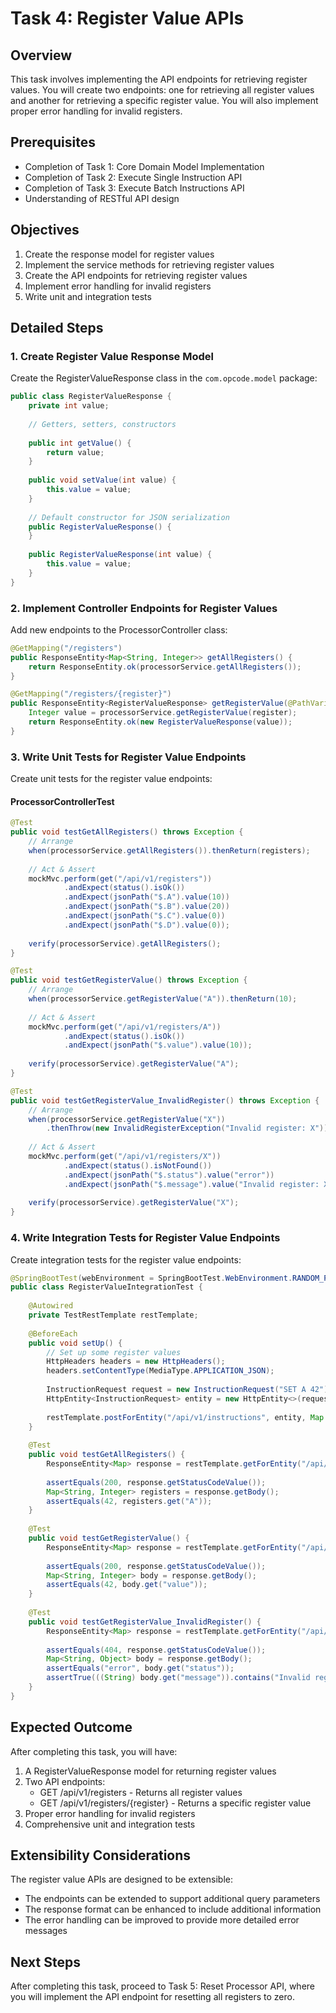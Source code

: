 # Task 4: Register Value APIs

## Overview

This task involves implementing the API endpoints for retrieving register values. You will create two endpoints: one for retrieving all register values and another for retrieving a specific register value. You will also implement proper error handling for invalid registers.

## Prerequisites

- Completion of Task 1: Core Domain Model Implementation
- Completion of Task 2: Execute Single Instruction API
- Completion of Task 3: Execute Batch Instructions API
- Understanding of RESTful API design

## Objectives

1. Create the response model for register values
2. Implement the service methods for retrieving register values
3. Create the API endpoints for retrieving register values
4. Implement error handling for invalid registers
5. Write unit and integration tests

## Detailed Steps

### 1. Create Register Value Response Model

Create the RegisterValueResponse class in the `com.opcode.model` package:

```java
public class RegisterValueResponse {
    private int value;
    
    // Getters, setters, constructors
    
    public int getValue() {
        return value;
    }
    
    public void setValue(int value) {
        this.value = value;
    }
    
    // Default constructor for JSON serialization
    public RegisterValueResponse() {
    }
    
    public RegisterValueResponse(int value) {
        this.value = value;
    }
}
```

### 2. Implement Controller Endpoints for Register Values

Add new endpoints to the ProcessorController class:

```java
@GetMapping("/registers")
public ResponseEntity<Map<String, Integer>> getAllRegisters() {
    return ResponseEntity.ok(processorService.getAllRegisters());
}

@GetMapping("/registers/{register}")
public ResponseEntity<RegisterValueResponse> getRegisterValue(@PathVariable String register) {
    Integer value = processorService.getRegisterValue(register);
    return ResponseEntity.ok(new RegisterValueResponse(value));
}
```

### 3. Write Unit Tests for Register Value Endpoints

Create unit tests for the register value endpoints:

#### ProcessorControllerTest

```java
@Test
public void testGetAllRegisters() throws Exception {
    // Arrange
    when(processorService.getAllRegisters()).thenReturn(registers);
    
    // Act & Assert
    mockMvc.perform(get("/api/v1/registers"))
            .andExpect(status().isOk())
            .andExpect(jsonPath("$.A").value(10))
            .andExpect(jsonPath("$.B").value(20))
            .andExpect(jsonPath("$.C").value(0))
            .andExpect(jsonPath("$.D").value(0));
    
    verify(processorService).getAllRegisters();
}

@Test
public void testGetRegisterValue() throws Exception {
    // Arrange
    when(processorService.getRegisterValue("A")).thenReturn(10);
    
    // Act & Assert
    mockMvc.perform(get("/api/v1/registers/A"))
            .andExpect(status().isOk())
            .andExpect(jsonPath("$.value").value(10));
    
    verify(processorService).getRegisterValue("A");
}

@Test
public void testGetRegisterValue_InvalidRegister() throws Exception {
    // Arrange
    when(processorService.getRegisterValue("X"))
        .thenThrow(new InvalidRegisterException("Invalid register: X"));
    
    // Act & Assert
    mockMvc.perform(get("/api/v1/registers/X"))
            .andExpect(status().isNotFound())
            .andExpect(jsonPath("$.status").value("error"))
            .andExpect(jsonPath("$.message").value("Invalid register: X"));
    
    verify(processorService).getRegisterValue("X");
}
```

### 4. Write Integration Tests for Register Value Endpoints

Create integration tests for the register value endpoints:

```java
@SpringBootTest(webEnvironment = SpringBootTest.WebEnvironment.RANDOM_PORT)
public class RegisterValueIntegrationTest {
    
    @Autowired
    private TestRestTemplate restTemplate;
    
    @BeforeEach
    public void setUp() {
        // Set up some register values
        HttpHeaders headers = new HttpHeaders();
        headers.setContentType(MediaType.APPLICATION_JSON);
        
        InstructionRequest request = new InstructionRequest("SET A 42");
        HttpEntity<InstructionRequest> entity = new HttpEntity<>(request, headers);
        
        restTemplate.postForEntity("/api/v1/instructions", entity, Map.class);
    }
    
    @Test
    public void testGetAllRegisters() {
        ResponseEntity<Map> response = restTemplate.getForEntity("/api/v1/registers", Map.class);
        
        assertEquals(200, response.getStatusCodeValue());
        Map<String, Integer> registers = response.getBody();
        assertEquals(42, registers.get("A"));
    }
    
    @Test
    public void testGetRegisterValue() {
        ResponseEntity<Map> response = restTemplate.getForEntity("/api/v1/registers/A", Map.class);
        
        assertEquals(200, response.getStatusCodeValue());
        Map<String, Integer> body = response.getBody();
        assertEquals(42, body.get("value"));
    }
    
    @Test
    public void testGetRegisterValue_InvalidRegister() {
        ResponseEntity<Map> response = restTemplate.getForEntity("/api/v1/registers/X", Map.class);
        
        assertEquals(404, response.getStatusCodeValue());
        Map<String, Object> body = response.getBody();
        assertEquals("error", body.get("status"));
        assertTrue(((String) body.get("message")).contains("Invalid register: X"));
    }
}
```

## Expected Outcome

After completing this task, you will have:

1. A RegisterValueResponse model for returning register values
2. Two API endpoints:
   - GET /api/v1/registers - Returns all register values
   - GET /api/v1/registers/{register} - Returns a specific register value
3. Proper error handling for invalid registers
4. Comprehensive unit and integration tests

## Extensibility Considerations

The register value APIs are designed to be extensible:
- The endpoints can be extended to support additional query parameters
- The response format can be enhanced to include additional information
- The error handling can be improved to provide more detailed error messages

## Next Steps

After completing this task, proceed to Task 5: Reset Processor API, where you will implement the API endpoint for resetting all registers to zero.
